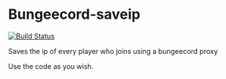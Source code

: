 Bungeecord-saveip
=================
[![Build Status](https://travis-ci.org/Carlgo11/Bungeecord-saveip.png?branch=master)](https://travis-ci.org/Carlgo11/Bungeecord-saveip)

Saves the ip of every player who joins using a bungeecord proxy

Use the code as you wish.

